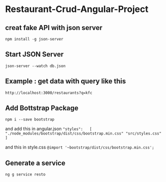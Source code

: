 # Restaurant-Crud-Angular-Project


## creat fake API with json server
`npm install -g json-server`

## Start JSON Server
`json-server --watch db.json`

## Example : get data with query like this
`http://localhost:3000/restaurants?q=kfc`

## Add Bottstrap Package
`npm i --save bootstrap`

and add this in angular.json
`
"styles":   [
              "./node_modules/bootstrap/dist/css/bootstrap.min.css"
              "src/styles.css"
            ]
`

and this in style.css
`
@import '~bootstrap/dist/css/bootstrap.min.css';
`


## Generate a service
`ng g service resto`